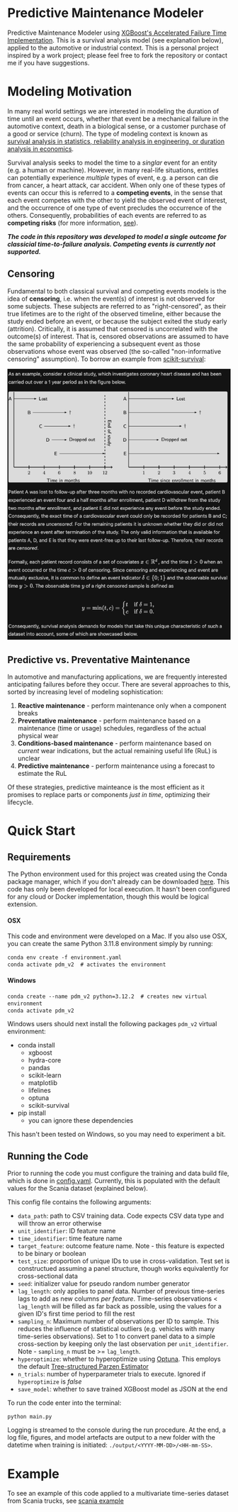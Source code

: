 # Predictive Maintenance Modeler

Predictive Maintenance Modeler using [XGBoost's Accelerated Failure Time Implementation](https://xgboost.readthedocs.io/en/stable/tutorials/aft_survival_analysis.html). This is a survival analysis model (see explanation below), applied to the automotive or industrial context. This is a personal project inspired by a work project; please feel free to fork the repository or contact me if you have suggestions.


# Modeling Motivation
In many real world settings we are interested in modeling the duration of time until an event occurs, whether that event be a mechanical failure in the automotive context, death in a biological sense, or a customer purchase of a good or service (churn). The type of modeling context is known as [survival analysis in statistics, reliability analysis in engineering, or duration analysis in economics](https://en.wikipedia.org/wiki/Survival_analysis).

Survival analysis seeks to model the time to a *singlar* event for an entity (e.g. a human or machine). However, in many real-life situations, entitles can potentially experience *multiple* types of event, e.g. a person can die from cancer, a heart attack, car accident. When only one of these types of events can occur this is referred to a **competing events**, in the sense that each event competes with the other to yield the observed event of interest, and the occurrence of one type of event precludes the occurrence of the others. Consequently, probabilities of each events are referred to as **competing risks** (for more information, [see](https://www.publichealth.columbia.edu/research/population-health-methods/competing-risk-analysis)).

***The code in this repository was developed to model a single outcome for classicial time-to-failure analysis. Competing events is currently not supported.***

## Censoring
Fundamental to both classical survival and competing events models is the idea of **censoring**, i.e. when the event(s) of interest is not observed for some subjects. These subjects are referred to as "right-censored", as their true lifetimes are to the right of the observed timeline, either because the study ended before an event, or because the subject exited the study early (attrition). Critically, it is assumed that censored is uncorrelated with the outcome(s) of interest. That is, censored observations are assumed to have the same probability of experiencing a subsequent event as those observations whose event was observed (the so-called "non-informative censoring" assumption). To borrow an example from [scikit-survival](https://scikit-survival.readthedocs.io/en/stable/user_guide/00-introduction.html):

![censoring](./assets/survival_analysis_example.png)

## Predictive vs. Preventative Maintenance
In automotive and manufacturing applications, we are frequently interested anticipating failures before they occur. There are several approaches to this, sorted by increasing level of modeling sophistication:

1) **Reactive maintenance** - perform maintenance only when a component breaks
2) **Preventative maintenance** - perform maintenance based on a maintenance (time or usage) schedules, regardless of the actual physical wear
3) **Conditions-based maintenance** - perform maintenance based on *current* wear indications, but the actual remaining useful life (RuL) is unclear
4) **Predictive maintenance** - perform maintenance using a forecast to estimate the RuL

Of these strategies, predictive mainteance is the most efficient as it promises to replace parts or components *just in time*, optimizing their lifecycle.

# Quick Start

## Requirements
The Python environment used for this project was created using the Conda package manager, which if you don't already can be downloaded [here](https://docs.conda.io/projects/conda/en/latest/user-guide/install/index.html). This code has only been developed for local execution. It hasn't been configured for any cloud or Docker implementation, though this would be logical extension.

#### OSX
This code and environment were developed on a Mac. If you also use OSX, you can create the same Python 3.11.8 environment simply by running:

    conda env create -f environment.yaml
    conda activate pdm_v2  # activates the environment

#### Windows

    conda create --name pdm_v2 python=3.12.2  # creates new virtual environment
    conda activate pdm_v2

Windows users should next install the following packages `pdm_v2` virtual environment:
- conda install
  - xgboost
  - hydra-core
  - pandas
  - scikit-learn
  - matplotlib
  - lifelines
  - optuna
  - scikit-survival
- pip install
  - you can ignore these dependencies

This hasn't been tested on Windows, so you may need to experiment a bit.

## Running the Code
Prior to running the code you must configure the training and data build file, which is done in [config.yaml](config.yaml). Currently, this is populated with the default values for the Scania dataset (explained below).

This config file contains the following arguments:
- `data_path`: path to CSV training data. Code expects CSV data type and will throw an error otherwise
- `unit_identifier`: ID feature name
- `time_identifier`: time feature name
- `target_feature`: outcome feature name. Note - this feature is expected to be binary or boolean
- `test_size`: proportion of unique IDs to use in cross-validation. Test set is constructued assuming a panel structure, though works equivalently for cross-sectional data
- `seed`: initializer value for pseudo random number generator
- `lag_length`: only applies to panel data. Number of previous time-series lags to add as new columns *per feature*. Time-series observations < `lag_length` will be filled as far back as possible, using the values for a given ID's first time period to fill the rest
- `sampling_n`: Maximum number of observations per ID to sample. This reduces the influence of statistical outliers (e.g. vehicles with many time-series observations). Set to 1 to convert panel data to a simple cross-section by keeping only the last observation per `unit_identifier`. Note - `sampling_n` must be >= `lag_length`.
- `hyperoptimize`: whether to hyperoptimize using [Optuna](https://optuna.org/). This employs the default [Tree-structured Parzen Estimator](https://optuna.readthedocs.io/en/stable/reference/samplers/generated/optuna.samplers.TPESampler.html)
- `n_trials`: number of hyperparameter trials to execute. Ignored if `hyperoptimize` is *false*
- `save_model`: whether to save trained XGBoost model as JSON at the end


To run the code enter into the terminal:

```
python main.py
```

Logging is streamed to the console during the run procedure. At the end, a log file, figures, and model artefacts are output to a new folder with the datetime when training is initiated: `./output/<YYYY-MM-DD>/<HH-mm-SS>`.

# Example
To see an example of this code applied to a multivariate time-series dataset from Scania trucks, see [scania example](./scania_example/README.md)
